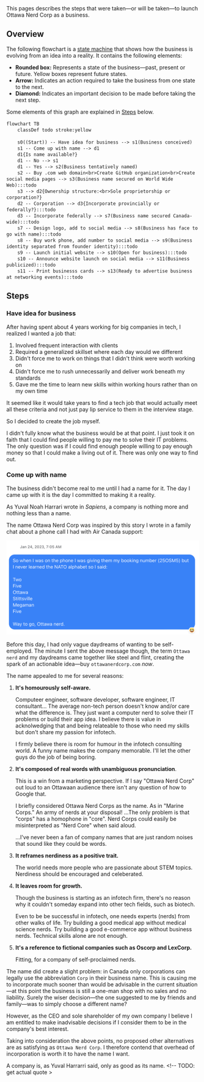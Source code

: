 <!-- TODO: remove future tense --> This pages describes the steps that were taken—or will be taken—to launch Ottawa Nerd Corp as a business. 

## Overview
The following flowchart is a [state machine](https://en.wikipedia.org/wiki/Finite-state_machine) that shows how the business is evolving from an idea into a reality. It contains the following elements:<!-- TODO: past tense -->
* **Rounded box:** Represents a state of the business—past, present or future. Yellow boxes represent future states. 
* **Arrow:** Indicates an action required to take the business from one state to the next. 
* **Diamond:** Indicates an important decision to be made before taking the next step.

Some elements of this graph are explained in [Steps](#Steps) below.

<!-- TODO: Clean up state IDs -->
```mermaid
flowchart TB
    classDef todo stroke:yellow

    s0((Start)) -- Have idea for business --> s1(Business conceived)
    s1 -- Come up with name --> d1
    d1{Is name available?}
    d1 -- No --> s1
    d1 -- Yes --> s2(Business tentatively named)
    s2 -- Buy .com web domain<br>Create GitHub organization<br>Create social media pages --> s3(Business name secured on World Wide Web):::todo
    s3 --> d2{Ownership structure:<br>Sole proprietorship or corporation?}
    d2 -- Corporation --> d3{Incorporate provincially or federally?}:::todo
    d3 -- Incorporate federally --> s7(Business name secured Canada-wide):::todo
    s7 -- Design logo, add to social media --> s8(Business has face to go with name):::todo
    s8 -- Buy work phone, add number to social media --> s9(Business identity separated from founder identity):::todo
    s9 -- Launch initial website --> s10(Open for business):::todo
    s10 -- Announce website launch on social media --> s11(Business publicized):::todo
    s11 -- Print businesss cards --> s13(Ready to advertise business at networking events):::todo
```

## Steps

### Have idea for business
After having spent about 4 years working for big companies in tech, I realized I wanted a job that:
1. Involved frequent interaction with clients
1. Required a generalized skillset where each day would we different
1. Didn't force me to work on things that I didn't think were worth working on
1. Didn't force me to rush unnecessarily and deliver work beneath my standards
1. Gave me the time to learn new skills within working hours rather than on my own time

It seemed like it would take years to find a tech job that would actually meet all these criteria and not just pay lip service to them in the interview stage. 

So I decided to create the job myself.

I didn't fully know what the business would be at that point. I just took it on faith that I could find people willing to pay me to solve their IT problems. The only question was if I could find enough people willing to pay enough money so that I could make a living out of it. There was only one way to find out.

### Come up with name
The business didn't become real to me until I had a name for it. The day I came up with it is the day I committed to making it a reality.

As Yuval Noah Harrari wrote in *Sapiens*, a company is nothing more and nothing less than a name.

The name Ottawa Nerd Corp was inspired by this story I wrote in a family chat about a phone call I had with Air Canada support:

![Name origin](name-origin.png)

Before this day, I had only vague daydreams of wanting to be self-employed. The minute I sent the above message though, the term `Ottawa nerd` and my daydreams came together like steel and flint, creating the spark of an actionable idea—buy `ottawanerdcorp.com` *now*.

The name appealed to me for several reasons:
1. **It's homourously self-aware.** 

    Computeer engineer, software developer, software engineer, IT consultant... The average non-tech person doesn't know and/or care what the difference is. They just want a computer nerd to solve their IT problems or build their app idea. I believe there is value in acknolwedging that and being relateable to those who need my skills but don't share my passion for infotech.

    I firmly believe there is room for humour in the infotech consulting world. A funny name makes the company memorable. I'll let the other guys do the job of being boring.

1. **It's composed of real words with unambiguous pronunciation**. 

    This is a win from a marketing perspective. If I say "Ottawa Nerd Corp" out loud to an Ottawaan audience there isn't any question of how to Google that.
    
    I briefly considered Ottawa Nerd Corps as the name. As in "Marine Corps." An army of nerds at your disposal! ...The only problem is that "corps" has a homophone in "core". Nerd Corps could easily be misinterpreted as "Nerd Core" when said aloud.

   ...I've never been a fan of company names that are just random noises that sound like they could be words.

1. **It reframes nerdiness as a positive trait.**

    The world needs more people who are passionate about STEM topics. Nerdiness should be encouraged and celeberated.

1. **It leaves room for growth.**

    Though the business is starting as an infotech firm, there's no reason why it couldn't someday expand into other tech fields, such as biotech.

    Even to be be successful in infotech, one needs experts (nerds) from other walks of life. Try building a good medical app without medical science nerds. Try building a good e-commerce app without business nerds. Technical skills alone are not enough.

1. **It's a reference to fictional companies such as Oscorp and LexCorp.**
   
   Fitting, for a company of self-proclaimed nerds.

The name did create a slight problem: in Canada only corporations can legally use the abbreviation `Corp` in their business name. This is causing me to incorporate much sooner than would be advisable in the current situation—at this point the business is still a one-man shop with no sales and no liability. Surely the wiser decision—the one suggested to me by friends and family—was to simply choose a different name?<!-- TODO: past tense -->

However, as the CEO and sole shareholder of my own company I believe I am entitled to make inadvisable decisions if I consider them to be in the company's best interest. 

Taking into consideration the above points, no proposed other alternatives are as satisfying as `Ottawa Nerd Corp`. I therefore contend that overhead of incorporation is worth it to have the name I want.

A company is, as Yuval Harrarri said, only as good as its name. <!-- TODO: get actual quote >

<!-- TODO
### Is name available?
For those looking to start their own business, here are the main considerations when determining whether a business name is available:
* Search exact matches for name on Google
* Check if `.com` domain is available
* Check if business name is available in government registry

In the case of Ottawa Nerd Corp, I did the latter *after* having decided the name, registered the domain, made the social media accounts, etc. When I then tried to register the business as a sole proprietorship with my provincial government, I encountered an issue: only corporations can have the word `Corp` in their name. 

### Create social media pages
Facebook, Instagram, LinkedIn, Medium, Twitter 
-->
